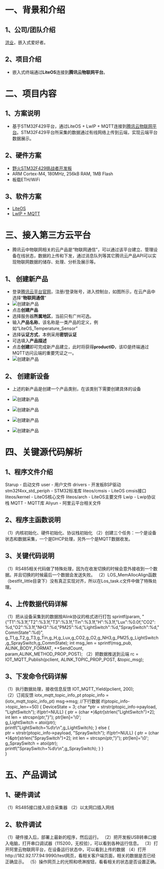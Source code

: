 # 一、背景和介绍

## 1、公司/团队介绍
[洪业](https://github.com/ianhom)，嵌入式爱好者。

## 2、项目介绍    
- 嵌入式终端通过**LiteOS**连接到**腾讯云物联网平台**。    

# 二、项目内容
## 1、方案说明
- 基于STM32F429平台，通过LiteOS + LwIP + MQTT连接到[腾讯云物联网平台](https://cloud.tencent.com/product/iothub)。STM32F429平台所采集的数据通过有线网络上传到云端，实现云端平台数据展示。

## 2、硬件方案
- [野火STM32F429挑战者开发板](https://item.taobao.com/item.htm?spm=a1z10.5-c.w4002-10310241588.32.31936ab2hZzHfP&id=545418358219)
- ARM Cortex-M4, 180MHz, 256kB RAM, 1MB Flash
- 板载ETH/WiFi

## 3、软件方案
- [LiteOS](https://github.com/LiteOS/LiteOS)
- [LwIP + MQTT](http://savannah.nongnu.org/projects/lwip/)

# 三、接入第三方云平台
- 腾讯云中物联网相关的云产品是“物联网通信”，可以通过该平台建立、管理设备在线状态，数据的上传和下发，通过消息队列等其它腾讯云产品API可以实现物联网数据的储存、处理、分析及展示等。

## 1、 创建新产品
- 登录[腾讯云平台官网](https://cloud.tencent.com/)，注册/登录账号，进入控制台，如图所示，在云产品中选择“**物联网通信**”
- ![创建新产品](https://github.com/ianhom/LiteOS_Connect_to_3rd_Cloud/blob/master/liteos_to_tencentcloud/liteos_tencentcloud_basic/pic/add_pro.png?raw=true)
- 点击**创建产品**
- 选择服务器**所属地区**，当前只有广州可选。
- 输入**产品名称**，该名称是一类产品的定义，例如“LiteOS_Temperature_Sensor”
- 选择**认证方式**，本例采用**密钥认证**
- 可选填入**产品描述**
- 点击**创建**即可完成新产品建立，此时将获得**productID**，该ID是终端通过MQTT访问云端的重要凭证之一。
- ![创建新产品](https://github.com/ianhom/LiteOS_Connect_to_3rd_Cloud/blob/master/liteos_to_tencentcloud/liteos_tencentcloud_basic/pic/productID.png?raw=true)

## 2、 创建新设备
- 上述的新产品是创建一个产品类别，在该类别下需要创建具体的设备

- ![创建新产品](https://github.com/ianhom/LiteOS_Connect_to_3rd_Cloud/blob/master/liteos_to_tencentcloud/liteos_tencentcloud_basic/pic/add_dev.png?raw=true)
- ![创建新产品](https://github.com/ianhom/LiteOS_Connect_to_3rd_Cloud/blob/master/liteos_to_tencentcloud/liteos_tencentcloud_basic/pic/add_dev2.png?raw=true)
- ![创建新产品](https://github.com/ianhom/LiteOS_Connect_to_3rd_Cloud/blob/master/liteos_to_tencentcloud/liteos_tencentcloud_basic/pic/add_dev3.png?raw=true)
- ![创建新产品](https://github.com/ianhom/LiteOS_Connect_to_3rd_Cloud/blob/master/liteos_to_tencentcloud/liteos_tencentcloud_basic/pic/add_dev4.png?raw=true)
# 四、关键源代码解析

## 1、程序文件介绍
Starup - 启动文件
user - 用户文件
drivers - 开发板BSP驱动
stm32f4xx_std_periph - STM32标准库
liteos/cmsis - LiteOS cmsis接口
liteos/kernel - LiteOS核心文件
liteos/arch - LiteOS主要文件
Lwip - Lwip协议栈
MQTT - MQTT库
Aliyun - 阿里云平台相关文件

## 2、程序主函数说明
（1）内核初始化、硬件初始化、协议栈初始化
（2）创建三个任务：一个是设备状态和数据采集，一个是DHCP处理，另外一个是MQTT数据收发。

## 3、关键代码说明
（1）RS485相关代码做了特殊处理，因为在收发切换的时候会意外接收到一个数据。并且切换的时候最后一个数据会发送失败。
（2）LOS_MemAllocAlign函数（bestfit_little目录下）没有真正实现对齐，所以在Los_task.c文件中做了特殊处理。

## 4、上传数据代码详解
（1）把从设备采集到的数据按Alink协议的格式进行打包
sprintf(param,  "{\"T1\":%3.1f,\"T2\":%3.1f,\"T3\":%3.1f,\"Tin\":%3.1f,\"H\":%3.1f,\"Lux\":%0.0f,\"CO2\":%d,\"O2\":%3.1f,\"NH3\":%d,\"PM25\":%d,\"LightSwitch\":%d,\"SpraySwitch\":%d,\"CommState\":%d}",				g_T1,g_T2,g_T3,g_Tin,g_H,g_Lux,g_CO2,g_O2,g_NH3,g_PM25,g_LightSwitch,g_SpraySwitch,g_CommState);
int msg_len = sprintf(msg_pub, ALINK_BODY_FORMAT, ++SendCount, param,ALINK_METHOD_PROP_POST);
（2）把数据推送到云端
 rc = IOT_MQTT_Publish(pclient, ALINK_TOPIC_PROP_POST, &topic_msg);

## 3、下发命令代码详解
（1）执行数据处理，接收信息反馈
IOT_MQTT_Yield(pclient, 200);	
（2）订阅反馈
iotx_mqtt_topic_info_pt ptopic_info = (iotx_mqtt_topic_info_pt) msg->msg;
//下行数据
if(ptopic_info->topic_len==50)
{
        DeviceState = 3;
       char *ptr = strstr(ptopic_info->payload, "LightSwitch");
		if(ptr!=NULL)
		{
				ptr = (char *)&ptr[strlen("LightSwitch")+2];
				int len = strcspn(ptr,"}");
				ptr[len]='\0';					
				g_LightSwitch = atoi(ptr);	
				printf("LightSwitch=%d\r\n",g_LightSwitch);
		}
		else
		{			
			ptr = strstr(ptopic_info->payload, "SpraySwitch");
			if(ptr!=NULL)
			{
					ptr = (char *)&ptr[strlen("SpraySwitch")+2];
					int len = strcspn(ptr,"}");
					ptr[len]='\0';					
					g_SpraySwitch = atoi(ptr);		
					printf("SpraySwitch=%d\r\n",g_SpraySwitch);
		 }
	 }				
}

	 	
# 五、产品调试

## 1、硬件调试
（1）RS485接口接入综合采集器
（2）以太网口插入网线

## 2、软件调试
（1）硬件接入后，部署上最新的程序，然后运行。
（2）把开发板USB转串口接入电脑，打开串口调试器（115200，无校验），可以看到各种运行信息。
（3）打开阿里云物联网平台，在设备运行状态中，可以看到上传的数据
（4）打开http://182.92.177.94:9990/test网页，看相关客户端页面，相关的数据是否已经正确显示。
（5）操作网页上的光照和喷淋按钮，看看相关的状态是否设置正确。

